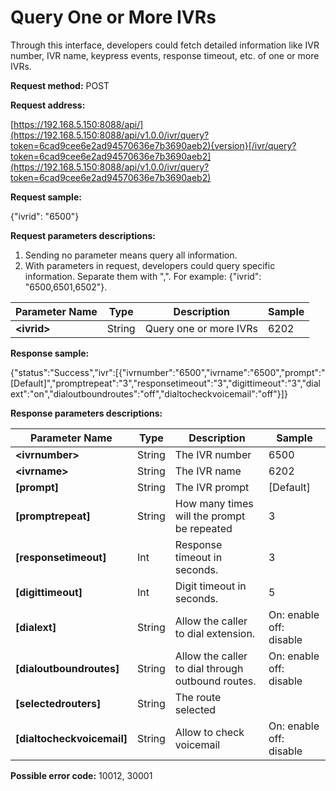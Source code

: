 # Query One or More IVRs

Through this interface, developers could fetch detailed information like IVR number, IVR name, keypress events, response timeout, etc. of one or more IVRs.

**Request method:** POST

**Request address:**

[https://192.168.5.150:8088/api/](https://192.168.5.150:8088/api/v1.0.0/ivr/query?token=6cad9cee6e2ad94570636e7b3690aeb2){version}[/ivr/query?token=6cad9cee6e2ad94570636e7b3690aeb2](https://192.168.5.150:8088/api/v1.0.0/ivr/query?token=6cad9cee6e2ad94570636e7b3690aeb2)

**Request sample:**

{"ivrid": "6500"}

**Request parameters descriptions:**

1. Sending no parameter means query all information.
2. With parameters in request, developers could query specific information. Separate them with ",". For example: {"ivrid": "6500,6501,6502"}.

| **Parameter Name** | **Type** | **Description** | **Sample** |
| --- | --- | --- | --- |
| **&lt;ivrid&gt;** | String | Query one or more IVRs | 6202 |

**Response sample:**

{"status":"Success","ivr":\[{"ivrnumber":"6500","ivrname":"6500","prompt":"\[Default\]","promptrepeat":"3","responsetimeout":"3","digittimeout":"3","dialext":"on","dialoutboundroutes":"off","dialtocheckvoicemail":"off"}\]}

**Response parameters descriptions:**

| **Parameter Name** | **Type** | **Description** | **Sample** |
| --- | --- | --- | --- |
| **&lt;ivrnumber&gt;** | String | The IVR number | 6500 |
| **&lt;ivrname&gt;** | String | The IVR name | 6202 |
| **\[prompt\]** | String | The IVR prompt | \[Default\] |
| **\[promptrepeat\]** | String | How many times will the prompt be repeated | 3 |
| **\[responsetimeout\]** | Int | Response timeout in seconds. | 3 |
| **\[digittimeout\]** | Int | Digit timeout in seconds. | 5 |
| **\[dialext\]** | String | Allow the caller to dial extension. | On: enable  off: disable |
| **\[dialoutboundroutes\]** | String | Allow the caller to dial through outbound routes. | On: enable  off: disable |
| **\[selectedrouters\]** | String | The route selected |  |
| **\[dialtocheckvoicemail\]** | String | Allow to check voicemail | On: enable  off: disable |

**Possible error code:** 10012, 30001

